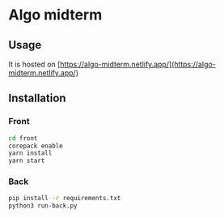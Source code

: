 # Algo midterm

## Usage

It is hosted on [https://algo-midterm.netlify.app/](https://algo-midterm.netlify.app/)

## Installation

### Front

```bash
cd front
corepack enable
yarn install
yarn start
```

### Back

```bash
pip install -r requirements.txt
python3 run-back.py
```
